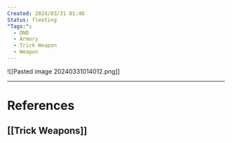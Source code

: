 ```yaml
---
Created: 2024/03/31 01:40
Status: fleeting
"Tags:":
  - DND
  - Armory
  - Trick Weapon
  - Weapon
---
```

![[Pasted image 20240331014012.png]]

---
# References
## [[Trick Weapons]]